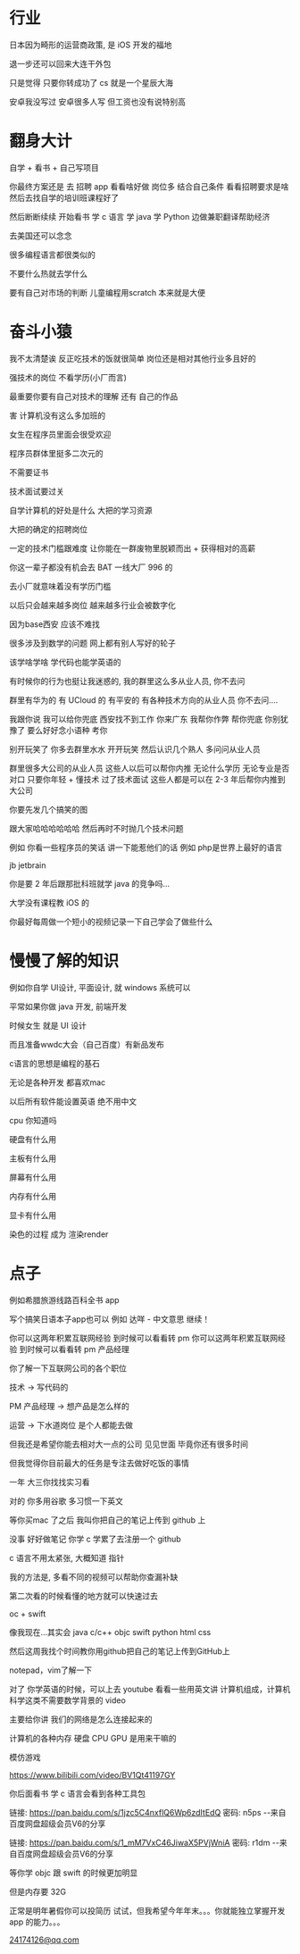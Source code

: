 # 行业

日本因为畸形的运营商政策, 是 iOS 开发的福地

退一步还可以回来大连干外包

只是觉得 只要你转成功了 cs 就是一个星辰大海

安卓我没写过 安卓很多人写 但工资也没有说特别高

# 翻身大计

自学 + 看书 + 自己写项目

你最终方案还是 去 招聘 app 看看啥好做 岗位多 结合自己条件 看看招聘要求是啥 然后去找自学的培训班课程好了

然后断断续续 开始看书 学 c 语言 学 java 学 Python 边做兼职翻译帮助经济

去美国还可以念念

很多编程语言都很类似的

不要什么热就去学什么

要有自己对市场的判断
儿童编程用scratch 本来就是大便

# 奋斗小猿

我不太清楚诶 反正吃技术的饭就很简单
岗位还是相对其他行业多且好的

强技术的岗位 不看学历(小厂而言)

最重要你要有自己对技术的理解 还有 自己的作品

害 计算机没有这么多加班的

女生在程序员里面会很受欢迎

程序员群体里挺多二次元的

不需要证书

技术面试要过关

自学计算机的好处是什么 大把的学习资源

大把的确定的招聘岗位

一定的技术门槛跟难度 让你能在一群废物里脱颖而出 + 获得相对的高薪

你这一辈子都没有机会去 BAT 一线大厂 996 的

去小厂就意味着没有学历门槛

以后只会越来越多岗位 越来越多行业会被数字化

因为base西安 应该不难找

很多涉及到数学的问题 网上都有别人写好的轮子

该学啥学啥 学代码也能学英语的

有时候你的行为也挺让我迷惑的, 我的群里这么多从业人员, 你不去问

群里有华为的 有 UCloud 的 有平安的 有各种技术方向的从业人员 你不去问....

我跟你说 我可以给你兜底 西安找不到工作 你来广东 我帮你作弊 帮你兜底 你别犹豫了
要么好好念小语种 考你

别开玩笑了 你多去群里水水 开开玩笑 然后认识几个熟人 多问问从业人员

群里很多大公司的从业人员 这些人以后可以帮你内推 无论什么学历 无论专业是否对口 只要你年轻 + 懂技术 过了技术面试 这些人都是可以在 2-3 年后帮你内推到大公司

你要先发几个搞笑的图

跟大家哈哈哈哈哈哈 然后再时不时抛几个技术问题

例如 你看一些程序员的笑话 讲一下能惹他们的话 例如 php是世界上最好的语言

jb jetbrain

你是要 2 年后跟那批科班就学 java 的竞争吗...

大学没有课程教 iOS 的

你最好每周做一个短小的视频记录一下自己学会了做些什么

# 慢慢了解的知识

例如你自学 UI设计, 平面设计, 就 windows 系统可以

平常如果你做 java 开发, 前端开发

时候女生 就是 UI 设计

而且准备wwdc大会（自己百度）有新品发布

c语言的思想是编程的基石

无论是各种开发 都喜欢mac

以后所有软件能设置英语 绝不用中文

cpu 你知道吗

硬盘有什么用

主板有什么用

屏幕有什么用

内存有什么用

显卡有什么用

染色的过程 成为 渲染render

# 点子




例如希腊旅游线路百科全书 app

写个搞笑日语本子app也可以 例如 达咩 - 中文意思 继续！























你可以这两年积累互联网经验 到时候可以看看转 pm 你可以这两年积累互联网经验 到时候可以看看转 pm 产品经理

你了解一下互联网公司的各个职位

技术 -> 写代码的

PM 产品经理 -> 想产品是怎么样的

运营 -> 下水道岗位 是个人都能去做

但我还是希望你能去相对大一点的公司 见见世面 毕竟你还有很多时间

但我觉得你目前最大的任务是专注去做好吃饭的事情

一年 大三你找找实习看


对的 你多用谷歌 多习惯一下英文

等你买mac 了之后 我叫你把自己的笔记上传到 github 上

没事 好好做笔记 你学 c 学累了去注册一个 github

c 语言不用太紧张, 大概知道 指针


我的方法是, 多看不同的视频可以帮助你查漏补缺

第二次看的时候看懂的地方就可以快速过去

oc + swift

像我现在...其实会 java c/c++ objc swift python html css

然后这周我找个时间教你用github把自己的笔记上传到GitHub上

notepad，vim了解一下

对了 你学英语的时候，可以上去 youtube 看看一些用英文讲 计算机组成，计算机科学这类不需要数学背景的 video

主要给你讲 我们的网络是怎么连接起来的

计算机的各种内存 硬盘 CPU GPU 是用来干嘛的

模仿游戏


https://www.bilibili.com/video/BV1Qt41197GY

你后面看书 学 c 语言会看到各种工具包

链接: https://pan.baidu.com/s/1jzc5C4nxflQ6Wp6zdItEdQ 密码: n5ps
--来自百度网盘超级会员V6的分享

链接: https://pan.baidu.com/s/1_mM7VxC46JiwaX5PVjWniA 密码: r1dm
--来自百度网盘超级会员V6的分享

等你学 objc 跟 swift 的时候更加明显

但是内存要 32G


正常是明年暑假你可以投简历 试试，但我希望今年年末。。。你就能独立掌握开发 app 的能力。。。

24174126@qq.com